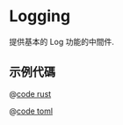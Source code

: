 # Logging

提供基本的 Log 功能的中間件.

## 示例代碼

<CodeGroup>
  <CodeGroupItem title="main.rs" active>

@[code rust](../../../../codes/logging/src/main.rs)

  </CodeGroupItem>
  <CodeGroupItem title="Cargo.toml">

@[code toml](../../../../codes/logging/Cargo.toml)

  </CodeGroupItem>
</CodeGroup>